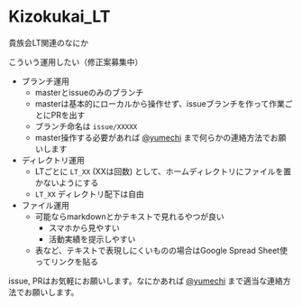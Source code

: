 # Kizokukai_LT
貴族会LT関連のなにか

こういう運用したい（修正案募集中）

* ブランチ運用
  * masterとissueのみのブランチ
  * masterは基本的にローカルから操作せず、issueブランチを作って作業ごとにPRを出す
  * ブランチ命名は `issue/XXXXX`
  * master操作する必要があれば [@yumechi](https://twitter.com/__yumechi) まで何らかの連絡方法でお願いします
* ディレクトリ運用
  * LTごとに `LT_XX` (XXは回数) として、ホームディレクトリにファイルを置かないようにする
  * `LT_XX` ディレクトリ配下は自由
* ファイル運用
  * 可能ならmarkdownとかテキストで見れるやつが良い
    * スマホから見やすい
    * 活動実績を提示しやすい
  * 表など、テキストで表現しにくいものの場合はGoogle Spread Sheet使ってリンクを貼る

issue, PRはお気軽にお願いします。なにかあれば [@yumechi](https://twitter.com/__yumechi) まで適当な連絡方法でお願いします。
